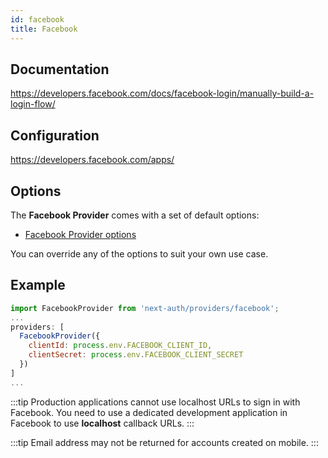 ```yaml
---
id: facebook
title: Facebook
---
```


## Documentation

https://developers.facebook.com/docs/facebook-login/manually-build-a-login-flow/

## Configuration

https://developers.facebook.com/apps/

## Options

The **Facebook Provider** comes with a set of default options:

- [Facebook Provider options](https://github.com/nextauthjs/next-auth/blob/main/src/providers/facebook.ts)

You can override any of the options to suit your own use case.

## Example

```js
import FacebookProvider from 'next-auth/providers/facebook';
...
providers: [
  FacebookProvider({
    clientId: process.env.FACEBOOK_CLIENT_ID,
    clientSecret: process.env.FACEBOOK_CLIENT_SECRET
  })
]
...
```

:::tip
Production applications cannot use localhost URLs to sign in with Facebook. You need to use a dedicated development application in Facebook to use **localhost** callback URLs.
:::

:::tip
Email address may not be returned for accounts created on mobile.
:::
